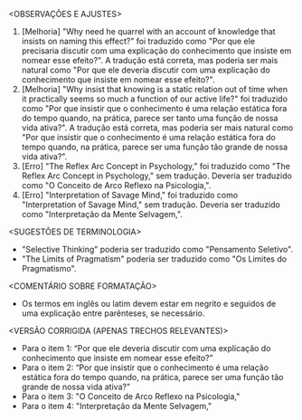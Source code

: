 <OBSERVAÇÕES E AJUSTES>
1. [Melhoria] "Why need he quarrel with an account of knowledge that insists on naming this effect?" foi traduzido como "Por que ele precisaria discutir com uma explicação do conhecimento que insiste em nomear esse efeito?". A tradução está correta, mas poderia ser mais natural como "Por que ele deveria discutir com uma explicação do conhecimento que insiste em nomear esse efeito?".
2. [Melhoria] "Why insist that knowing is a static relation out of time when it practically seems so much a function of our active life?" foi traduzido como "Por que insistir que o conhecimento é uma relação estática fora do tempo quando, na prática, parece ser tanto uma função de nossa vida ativa?". A tradução está correta, mas poderia ser mais natural como "Por que insistir que o conhecimento é uma relação estática fora do tempo quando, na prática, parece ser uma função tão grande de nossa vida ativa?".
3. [Erro] "The Reflex Arc Concept in Psychology," foi traduzido como "The Reflex Arc Concept in Psychology," sem tradução. Deveria ser traduzido como "O Conceito de Arco Reflexo na Psicologia,".
4. [Erro] "Interpretation of Savage Mind," foi traduzido como "Interpretation of Savage Mind," sem tradução. Deveria ser traduzido como "Interpretação da Mente Selvagem,".

<SUGESTÕES DE TERMINOLOGIA>
- "Selective Thinking" poderia ser traduzido como "Pensamento Seletivo".
- "The Limits of Pragmatism" poderia ser traduzido como "Os Limites do Pragmatismo".

<COMENTÁRIO SOBRE FORMATAÇÃO>
- Os termos em inglês ou latim devem estar em negrito e seguidos de uma explicação entre parênteses, se necessário.

<VERSÃO CORRIGIDA (APENAS TRECHOS RELEVANTES)>
- Para o item 1: “Por que ele deveria discutir com uma explicação do conhecimento que insiste em nomear esse efeito?”
- Para o item 2: “Por que insistir que o conhecimento é uma relação estática fora do tempo quando, na prática, parece ser uma função tão grande de nossa vida ativa?”
- Para o item 3: "O Conceito de Arco Reflexo na Psicologia,"
- Para o item 4: "Interpretação da Mente Selvagem,"